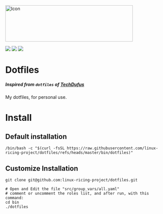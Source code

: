 <img alt="Icon" src="https://dotfiles.github.io/images/dotfiles-logo.png?raw=true" align="middle" height="114" width="400">

![](https://img.shields.io/badge/-Linux-000000.svg?style=for-the-badge&logo=Linux&logoColor=white)
![](https://img.shields.io/badge/-ubuntu_24.04-2C001E.svg?style=for-the-badge&logo=ubuntu&logoColor=white)
![](https://img.shields.io/badge/-ZSH-3E2723.svg?style=for-the-badge&logo=gnu-bash&logoColor=white)

# Dotfiles

##### Inspired from `dotfiles` of [TechDufus](https://github.com/techdufus/dotfiles)

My dotfiles, for personal use.


# Install

## Default installation
```shell
/bin/bash -c "$(curl -fsSL https://raw.githubusercontent.com/linux-ricing-project/dotfiles/refs/heads/master/bin/dotfiles)"
```

## Customize Installation
```shell
git clone git@github.com:linux-ricing-project/dotfiles.git

# Open and Edit the file "src/group_vars/all.yaml"
# comment or uncomment the roles list, and after run, with this command:
cd bin
./dotfiles
```

